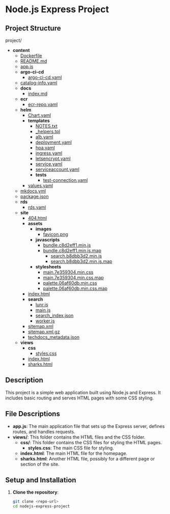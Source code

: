 # Node.js Express Project

## Project Structure

project/

- __content__
   - [Dockerfile](Dockerfile)
   - [README.md](README.md)
   - [app.js](app.js)
   - __argo\-ci\-cd__
     - [argo\-ci\-cd.yaml](argo-ci-cd/argo-ci-cd.yaml)
   - [catalog\-info.yaml](catalog-info.yaml)
   - __docs__
     - [index.md](docs/index.md)
   - __ecr__
     - [ecr\-repo.yaml](ecr/ecr-repo.yaml)
   - __helm__
     - [Chart.yaml](helm/Chart.yaml)
     - __templates__
       - [NOTES.txt](helm/templates/NOTES.txt)
       - [\_helpers.tpl](helm/templates/_helpers.tpl)
       - [alb.yaml](helm/templates/alb.yaml)
       - [deployment.yaml](helm/templates/deployment.yaml)
       - [hpa.yaml](helm/templates/hpa.yaml)
       - [ingress.yaml](helm/templates/ingress.yaml)
       - [letsencrypt.yaml](helm/templates/letsencrypt.yaml)
       - [service.yaml](helm/templates/service.yaml)
       - [serviceaccount.yaml](helm/templates/serviceaccount.yaml)
       - __tests__
         - [test\-connection.yaml](helm/templates/tests/test-connection.yaml)
     - [values.yaml](helm/values.yaml)
   - [mkdocs.yml](mkdocs.yml)
   - [package.json](package.json)
   - __rds__
     - [rds.yaml](rds/rds.yaml)
   - __site__
     - [404.html](site/404.html)
     - __assets__
       - __images__
         - [favicon.png](site/assets/images/favicon.png)
       - __javascripts__
         - [bundle.c8d2eff1.min.js](site/assets/javascripts/bundle.c8d2eff1.min.js)
         - [bundle.c8d2eff1.min.js.map](site/assets/javascripts/bundle.c8d2eff1.min.js.map)
           - [search.b8dbb3d2.min.js](site/assets/javascripts/workers/search.b8dbb3d2.min.js)
           - [search.b8dbb3d2.min.js.map](site/assets/javascripts/workers/search.b8dbb3d2.min.js.map)
       - __stylesheets__
         - [main.7e359304.min.css](site/assets/stylesheets/main.7e359304.min.css)
         - [main.7e359304.min.css.map](site/assets/stylesheets/main.7e359304.min.css.map)
         - [palette.06af60db.min.css](site/assets/stylesheets/palette.06af60db.min.css)
         - [palette.06af60db.min.css.map](site/assets/stylesheets/palette.06af60db.min.css.map)
     - [index.html](site/index.html)
     - __search__
       - [lunr.js](site/search/lunr.js)
       - [main.js](site/search/main.js)
       - [search\_index.json](site/search/search_index.json)
       - [worker.js](site/search/worker.js)
     - [sitemap.xml](site/sitemap.xml)
     - [sitemap.xml.gz](site/sitemap.xml.gz)
     - [techdocs\_metadata.json](site/techdocs_metadata.json)
   - __views__
     - __css__
       - [styles.css](views/css/styles.css)
     - [index.html](views/index.html)
     - [sharks.html](views/sharks.html)




## Description

This project is a simple web application built using Node.js and Express. It includes basic routing and serves HTML pages with some CSS styling.

## File Descriptions

- **app.js**: The main application file that sets up the Express server, defines routes, and handles requests.
- **views/**: This folder contains the HTML files and the CSS folder.
  - **css/**: This folder contains the CSS files for styling the HTML pages.
    - **styles.css**: The main CSS file for styling.
  - **index.html**: The main HTML file for the homepage.
  - **sharks.html**: Another HTML file, possibly for a different page or section of the site.

## Setup and Installation

1. **Clone the repository**:
   ```bash
   git clone <repo-url>
   cd nodejs-express-project
